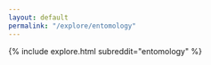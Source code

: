 ```yaml
---
layout: default
permalink: "/explore/entomology"
---
```


{% include explore.html subreddit="entomology" %}
